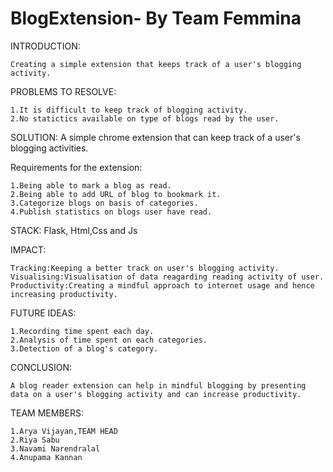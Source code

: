 # BlogExtension- By Team Femmina
INTRODUCTION:

    Creating a simple extension that keeps track of a user's blogging activity.
  
PROBLEMS TO RESOLVE:

    1.It is difficult to keep track of blogging activity.
    2.No statictics available on type of blogs read by the user.
  
SOLUTION:
  A simple chrome extension that can keep track of a user's blogging activities.
  
  Requirements for the extension:
  
    1.Being able to mark a blog as read.
    2.Being able to add URL of blog to bookmark it.
    3.Categorize blogs on basis of categories.
    4.Publish statistics on blogs user have read.

STACK:
    Flask, Html,Css and Js 
    
IMPACT:

    Tracking:Keeping a better track on user's blogging activity.
    Visualising:Visualisation of data reagarding reading activity of user.
    Productivity:Creating a mindful approach to internet usage and hence increasing productivity.

FUTURE IDEAS:

    1.Recording time spent each day.
    2.Analysis of time spent on each categories.
    3.Detection of a blog's category.
  
CONCLUSION:

    A blog reader extension can help in mindful blogging by presenting data on a user's blogging activity and can increase productivity.
 
 TEAM MEMBERS:
 
    1.Arya Vijayan,TEAM HEAD
    2.Riya Sabu
    3.Navami Narendralal
    4.Anupama Kannan


  
